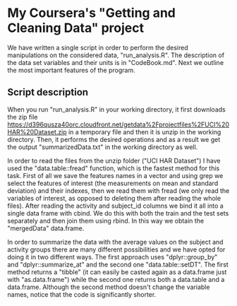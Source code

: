 # My Coursera's "Getting and Cleaning Data" project
We have written a single script in order to perform the desired manipulations on the considered data, "run_analysis.R". The description of the data set variables and their units is in "CodeBook.md". Next we outline the most important features of the program.

## Script description
When you run "run_analysis.R" in your working directory, it first downloads the zip file https://d396qusza40orc.cloudfront.net/getdata%2Fprojectfiles%2FUCI%20HAR%20Dataset.zip in a temporary file and then it is unzip in the working directory. Then, it performs the desired operations and as a result we get the output "summarizedData.txt" in the working directory as well. 

In order to read the files from the unzip folder ("UCI HAR Dataset") I have used the "data.table::fread" function, which is the fastest method for this task. First of all we save the features names in a vector and using grep we select the features of interest (the measurements on mean and standard deviation) and their indexes, then we read them with fread (we only read the variables of interest, as opposed to deleting them after reading the whole files). After reading the activity and subject_id columns we bind it all into a single data frame with cbind. We do this with both the train and the test sets separately and then join them using rbind. In this way we obtain the "mergedData" data.frame.

In order to summarize the data with the average values on the subject and activity groups there are many different possibilities and we have opted for doing it in two different ways. The first approach uses "dplyr::group_by" and "dplyr::summarize_at" and the second one "data.table::setDT". The first method returns a "tibble" (it can easily be casted again as a data.frame just with "as.data.frame") while the second one returns both a data.table and a data.frame. Although the second method doesn't change the variable names, notice that the code is significantly shorter.
